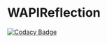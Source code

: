 # WAPIReflection
[![Codacy Badge](https://api.codacy.com/project/badge/Grade/4d07263552f242f195df9d645521a335)](https://app.codacy.com/manual/osdeverr/WAPIReflection?utm_source=github.com&utm_medium=referral&utm_content=osdeverr/WAPIReflection&utm_campaign=Badge_Grade_Dashboard)